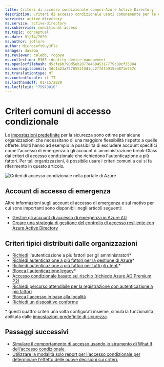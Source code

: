 ```yaml
---
title: Criteri di accesso condizionale comuni-Azure Active Directory
description: Criteri di accesso condizionale usati comunemente per le organizzazioni
services: active-directory
ms.service: active-directory
ms.subservice: conditional-access
ms.topic: conceptual
ms.date: 01/14/2020
ms.author: joflore
author: MicrosoftGuyJFlo
manager: daveba
ms.reviewer: calebb, rogoya
ms.collection: M365-identity-device-management
ms.openlocfilehash: d5cfe6b790d5eb2877e46845317779c89cf33884
ms.sourcegitcommit: 3dc1a23a7570552f0d1cc2ffdfb915ea871e257c
ms.translationtype: MT
ms.contentlocale: it-IT
ms.lasthandoff: 01/15/2020
ms.locfileid: "75978010"
---
```

# <a name="common-conditional-access-policies"></a>Criteri comuni di accesso condizionale

Le [impostazioni predefinite](../fundamentals/concept-fundamentals-security-defaults.md) per la sicurezza sono ottime per alcune organizzazioni che necessitano di una maggiore flessibilità rispetto a quelle offerte. Molti hanno ad esempio la possibilità di escludere account specifici come l'accesso di emergenza o gli account di amministrazione break-Glass dai criteri di accesso condizionale che richiedono l'autenticazione a più fattori. Per tali organizzazioni, è possibile usare i criteri comuni a cui si fa riferimento in questo articolo.

![Criteri di accesso condizionale nella portale di Azure](./media/concept-conditional-access-policy-common/conditional-access-policies-azure-ad-listing.png)

## <a name="emergency-access-accounts"></a>Account di accesso di emergenza

Altre informazioni sugli account di accesso di emergenza e sul motivo per cui sono importanti sono disponibili negli articoli seguenti: 

* [Gestire gli account di accesso di emergenza in Azure AD](../users-groups-roles/directory-emergency-access.md)
* [Creare una strategia di gestione del controllo di accesso resiliente con Azure Active Directory](../authentication/concept-resilient-controls.md)

## <a name="typical-policies-deployed-by-organizations"></a>Criteri tipici distribuiti dalle organizzazioni

* [Richiedi](howto-conditional-access-policy-admin-mfa.md) l'autenticazione a più fattori per gli amministratori\*
* [Richiedi autenticazione a più fattori per la gestione di Azure](howto-conditional-access-policy-azure-management.md)\*
* [Richiedi autenticazione a più fattori per tutti gli utenti](howto-conditional-access-policy-all-users-mfa.md)\*
* [Blocca l'autenticazione legacy](howto-conditional-access-policy-block-legacy.md)\*
* [Accesso condizionale basato sul rischio (richiede Azure AD Premium P2)](howto-conditional-access-policy-risk.md)
* [Richiedi percorso attendibile per la registrazione con autenticazione a più fattori](howto-conditional-access-policy-registration.md)
* [Blocca l'accesso in base alla località](howto-conditional-access-policy-location.md)
* [Richiedi un dispositivo conforme](howto-conditional-access-policy-compliant-device.md)

\* questi quattro criteri una volta configurati insieme, simula la funzionalità abilitata dalle [impostazioni predefinite di sicurezza](../fundamentals/concept-fundamentals-security-defaults.md).

## <a name="next-steps"></a>Passaggi successivi

- [Simulare il comportamento di accesso usando lo strumento di What If dell'accesso condizionale.](troubleshoot-conditional-access-what-if.md)
- [Utilizzare la modalità solo report per l'accesso condizionale per determinare l'effetto delle nuove decisioni sui criteri.](concept-conditional-access-report-only.md)
